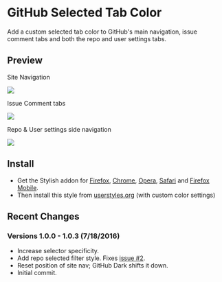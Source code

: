 # GitHub Selected Tab Color

Add a custom selected tab color to GitHub's main navigation, issue comment tabs and both the repo and user settings tabs.

## Preview

Site Navigation

![](https://cloud.githubusercontent.com/assets/136959/16926830/2278a662-4cf0-11e6-82d9-bab597113a7d.png)

Issue Comment tabs

![](https://cloud.githubusercontent.com/assets/136959/16926837/2fe44d6a-4cf0-11e6-89e3-840d30e0e223.png)

Repo & User settings side navigation

![](https://cloud.githubusercontent.com/assets/136959/16926846/387d1984-4cf0-11e6-9dbb-d8ad1b160bc2.png)

## Install

* Get the Stylish addon for [Firefox](https://addons.mozilla.org/en-US/firefox/addon/2108/), [Chrome](https://chrome.google.com/extensions/detail/fjnbnpbmkenffdnngjfgmeleoegfcffe), [Opera](https://addons.opera.com/en/extensions/details/stylish/), [Safari](http://sobolev.us/stylish/) and [Firefox Mobile](https://addons.mozilla.org/en-US/firefox/addon/2108/).
* Then install this style from [userstyles.org](https://userstyles.org/styles/130386/github-selected-tab-color) (with custom color settings)

## Recent Changes

### Versions 1.0.0 - 1.0.3 (7/18/2016)

* Increase selector specificity.
* Add repo selected filter style. Fixes [issue #2](https://github.com/StylishThemes/GitHub-Selected-Tab-Color/issues/2).
* Reset position of site nav; GitHub Dark shifts it down.
* Initial commit.
